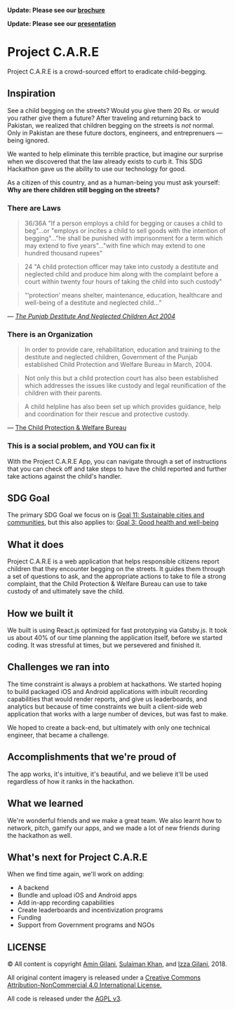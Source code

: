 **Update: Please see our [brochure](https://github.com/amingilani/project-care/blob/master/brochure.pdf)**

**Update: Please see our [presentation](https://github.com/amingilani/project-care/blob/master/slides.pdf)**

# Project C.A.R.E

Project C.A.R.E is a crowd-sourced effort to eradicate child-begging.

## Inspiration

See a child begging on the streets? Would you give them 20 Rs. or would you rather give them a future?
After traveling and returning back to Pakistan, we realized that children begging on the streets is _not_
normal. Only in Pakistan are these future doctors, engineers, and entreprenuers — being ignored.

We wanted to help eliminate this terrible practice, but imagine our surprise when we discovered that
the law already exists to curb it. This SDG Hackathon gave us the ability to use our technology for good.

As a citizen of this country, and as a human-being you must ask yourself: **Why are there children still begging on the streets?**

### There are Laws

> 36/36A "If a person employs a child for begging or causes a child to beg"...or "employs or incites a child to sell goods with the intention of begging"..."he shall be punished with imprisonment for a term which may extend to five years"..."with fine which may extend to one hundred thousand rupees"

> 24 "A child protection officer may take into custody a destitute and neglected child and produce him along with the complaint before a court within twenty four hours of taking the child into such custody"

> “‘protection’ means shelter, maintenance, education, healthcare and well-being of a destitute and neglected child…”

— [_The Punjab Destitute And Neglected Children Act 2004_](http://punjablaws.gov.pk/laws/472.html)

### There is an Organization

> In order to provide care, rehabilitation, education and
training to the destitute and neglected children, Government of the Punjab established Child Protection and Welfare Bureau in March, 2004.

> Not only this but a child protection court has also been
established which addresses the issues like custody and legal reunification of the children with their parents.

>A child helpline has also been set up which provides guidance, help and coordination for their rescue and protective custody.

— [The Child Protection & Welfare Bureau](https://cpwb.punjab.gov.pk/)

### This is a social problem, and YOU can fix it

With the Project C.A.R.E App, you can navigate through a set of instructions that you can check off and take steps to have the child reported and further take actions against the child's handler.

## SDG Goal

The primary SDG Goal we focus on is [Goal 11: Sustainable cities and communities](http://www.undp.org/content/undp/en/home/sustainable-development-goals/goal-11-sustainable-cities-and-communities.html), but this also applies to: [Goal 3: Good health and well-being](http://www.undp.org/content/undp/en/home/sustainable-development-goals/goal-3-good-health-and-well-being.html)

## What it does

Project C.A.R.E is a web application that helps responsible citizens report children that
they encounter begging on the streets. It guides them through a set of questions to ask, and the
appropriate actions to take to file a strong complaint, that the Child Protection & Welfare Bureau
can use to take custody of and ultimately save the child.

## How we built it

We built is using React.js optimized for fast prototyping via Gatsby.js. It took us
about 40% of our time planning the application itself, before we started coding. It
was stressful at times, but we persevered and finished it.

## Challenges we ran into

The time constraint is always a problem at hackathons. We started hoping to build packaged
iOS and Android applications with inbuilt recording capabilities that would render reports, and
give us leaderboards, and analytics but because of time constraints we built a client-side web application
that works with a large number of devices, but was fast to make.

We hoped to create a back-end, but ultimately with only one technical engineer, that became
a challenge.


## Accomplishments that we're proud of

The app works, it's intuitive, it's beautiful, and we believe it'll be used regardless
of how it ranks in the hackathon.

## What we learned

We're wonderful friends and we make a great team. We also learnt how to network, pitch, gamify our apps, and
we made a lot of new friends during the hackathon as well.

## What's next for Project C.A.R.E

When we find time again, we'll work on adding:
- A backend
- Bundle and upload iOS and Android apps
- Add in-app recording capabilities
- Create leaderboards and incentivization programs
- Funding
- Support from Government programs and NGOs


## LICENSE

© All content is copyright [Amin Gilani](https://amin.gilani.me), [Sulaiman Khan](https://www.linkedin.com/in/mohsulaimankhan/), and [Izza Gilani](https://www.linkedin.com/in/izzashahid-gilani/), 2018.

All original content imagery is released under a [Creative Commons Attribution-NonCommercial 4.0 International License.](https://creativecommons.org/licenses/by-nc/4.0/)

All code is released under the [AGPL v3](https://www.gnu.org/licenses/agpl.txt).
